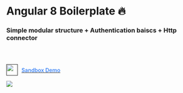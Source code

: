 # Angular 8 Boilerplate :fire:

### Simple modular structure + Authentication baiscs + Http connector 

<a href="" > 
<div style="display: flex; flex-direction: row; align-items: center; margin-top: 60px">
<img src="http://cdn.embed.ly/providers/logos/codesandbox.png" width="30" />
<span style='color: #4287f5; margin-left: 10px; font-weight: 600'>Sandbox Demo</span>
</div>
</a>

![](https://res.cloudinary.com/dqzurhnfk/image/upload/v1569680271/folder-structure_oq1gu7.png)